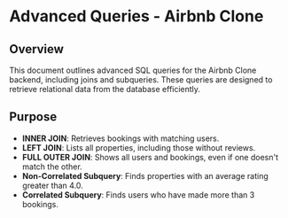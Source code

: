 # Advanced Queries - Airbnb Clone

## Overview

This document outlines advanced SQL queries for the Airbnb Clone backend, including joins and subqueries. These queries are designed to retrieve relational data from the database efficiently.

## Purpose

- **INNER JOIN**: Retrieves bookings with matching users.
- **LEFT JOIN**: Lists all properties, including those without reviews.
- **FULL OUTER JOIN**: Shows all users and bookings, even if one doesn't match the other.
- **Non-Correlated Subquery**: Finds properties with an average rating greater than 4.0.
- **Correlated Subquery**: Finds users who have made more than 3 bookings.
